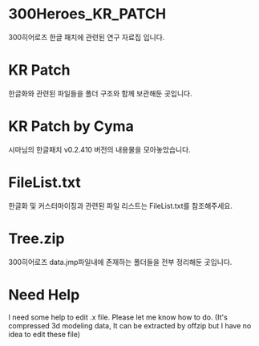 # 300Heroes_KR_PATCH
300히어로즈 한글 패치에 관련된 연구 자료집 입니다.

# KR Patch
한글화와 관련된 파일들을 폴더 구조와 함께 보관해둔 곳입니다.

# KR Patch by Cyma
시마님의 한글패치 v0.2.410 버전의 내용물을 모아놓았습니다.

# FileList.txt
한글화 및 커스터마이징과 관련된 파일 리스트는 FileList.txt를 참조해주세요.

# Tree.zip
300히어로즈 data.jmp파일내에 존재하는 폴더들을 전부 정리해둔 곳입니다.

# Need Help
I need some help to edit .x file. Please let me know how to do.
(It's compressed 3d modeling data, It can be extracted by offzip but I have no idea to edit these file)